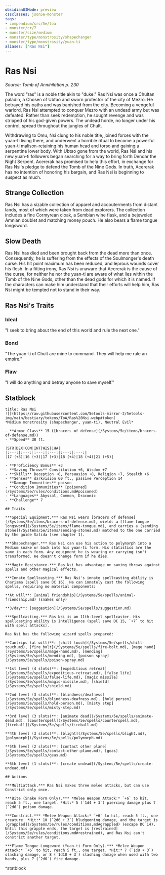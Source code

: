 ```yaml
---
obsidianUIMode: preview
cssclasses: json5e-monster
tags:
- compendium/src/5e/toa
- monster/cr/7
- monster/size/medium
- monster/type/monstrosity/shapechanger
- monster/type/monstrosity/yuan-ti
aliases: ["Ras Nsi"]
---
```

# Ras Nsi
*Source: Tomb of Annihilation p. 230*  

The word "ras" is a noble title akin to "duke." Ras Nsi was once a Chultan paladin, a Chosen of Ubtao and sworn protector of the city of Mezro. He betrayed his oaths and was banished from the city. Becoming a vengeful warlord, Ras Nsi attempted to conquer Mezro with an undead army but was defeated. Rather than seek redemption, he sought revenge and was stripped of his god-given powers. The undead horde, no longer under his control, spread throughout the jungles of Chult.

Withdrawing to Omu, Nsi clung to his noble title, joined forces with the yuan-ti living there, and underwent a horrible ritual to become a powerful yuan-ti malison-retaining his human head and torso and gaining a serpentine lower body. With Ubtao gone from the world, Ras Nsi and his new yuan-ti followers began searching for a way to bring forth Dendar the Night Serpent. Acererak has promised to help this effort, in exchange for Ras Nsi's pledge to defend the Tomb of the Nine Gods. In truth, Acererak has no intention of honoring his bargain, and Ras Nsi is beginning to suspect as much.

## Strange Collection

Ras Nsi has a sizable collection of apparel and accouterments from distant lands, most of which were taken from dead explorers. The collection includes a fine Cormyrean cloak, a Sembian wine flask, and a bejeweled Amnian doublet and matching money pouch. He also bears a flame tongue longsword.

## Slow Death

Ras Nsi has died and been brought back from the dead more than once. Consequently, he is suffering from the effects of the Soulmonger's death curse. His hit point maximum has been reduced, and leprous wounds cover his flesh. In a fitting irony, Ras Nsi is unaware that Acererak is the cause of the curse, for neither he nor the yuan-ti are aware of what lies within the Tomb of the Nine Gods, other than the dead gods for which it is named. If the characters can make him understand that their efforts will help him, Ras Nsi might be tempted not to stand in their way.

## Ras Nsi's Traits

### Ideal

"I seek to bring about the end of this world and rule the next one."

### Bond

"The yuan-ti of Chult are mine to command. They will help me rule an empire."

### Flaw

"I will do anything and betray anyone to save myself."

## Statblock

```ad-statblock
title: Ras Nsi
![](https://raw.githubusercontent.com/5etools-mirror-2/5etools-img/main/bestiary/tokens/ToA/Ras%20Nsi.webp#token)
*Medium monstrosity (shapechanger, yuan-ti), Neutral Evil*

- **Armor Class** 15 ([bracers of defense](/Systems/5e/items/bracers-of-defense.md))
- **Speed** 30 ft.

|STR|DEX|CON|INT|WIS|CHA|
|:---:|:---:|:---:|:---:|:---:|:---:|
|17 (+3)|16 (+3)|17 (+3)|18 (+4)|18 (+4)|21 (+5)|

- **Proficiency Bonus** +3
- **Saving Throws** Constitution +6, Wisdom +7
- **Skills** Deception +8, Persuasion +8, Religion +7, Stealth +6
- **Senses** darkvision 60 ft., passive Perception 14
- **Damage Immunities** poison
- **Condition Immunities** [poisoned](/Systems/5e/rules/conditions.md#poisoned)
- **Languages** Abyssal, Common, Draconic
- **Challenge** 7

## Traits

***Special Equipment.*** Ras Nsi wears [bracers of defense](/Systems/5e/items/bracers-of-defense.md), wields a [flame tongue longsword](/Systems/5e/items/flame-tongue.md), and carries a [sending stone](/Systems/5e/items/sending-stones.md) matched to the one carried by the guide Salida (see chapter 1).

***Shapechanger.*** Ras Nsi can use his action to polymorph into a Medium snake or back into his yuan-ti form. His statistics are the same in each form. Any equipment he is wearing or carrying isn't transformed. He doesn't change form if he dies.

***Magic Resistance.*** Ras Nsi has advantage on saving throws against spells and other magical effects.

***Innate Spellcasting.*** Ras Nsi's innate spellcasting ability is Charisma (spell save DC 16). He can innately cast the following spells, requiring no material components:

**At will**: [animal friendship](/Systems/5e/spells/animal-friendship.md) (snakes only)

**3/day**: [suggestion](/Systems/5e/spells/suggestion.md)

***Spellcasting.*** Ras Nsi is an 11th-level spellcaster. His spellcasting ability is Intelligence (spell save DC 15, `+7` to hit with spell attacks).

Ras Nsi has the following wizard spells prepared:

**Cantrips (at will)**: [chill touch](/Systems/5e/spells/chill-touch.md), [fire bolt](/Systems/5e/spells/fire-bolt.md), [mage hand](/Systems/5e/spells/mage-hand.md), [mending](/Systems/5e/spells/mending.md), [poison spray](/Systems/5e/spells/poison-spray.md)

**1st level (4 slots)**: [expeditious retreat](/Systems/5e/spells/expeditious-retreat.md), [false life](/Systems/5e/spells/false-life.md), [magic missile](/Systems/5e/spells/magic-missile.md), [shield](/Systems/5e/spells/shield.md)

**2nd level (3 slots)**: [blindness/deafness](/Systems/5e/spells/blindness-deafness.md), [hold person](/Systems/5e/spells/hold-person.md), [misty step](/Systems/5e/spells/misty-step.md)

**3rd level (3 slots)**: [animate dead](/Systems/5e/spells/animate-dead.md), [counterspell](/Systems/5e/spells/counterspell.md), [fireball](/Systems/5e/spells/fireball.md)

**4th level (3 slots)**: [blight](/Systems/5e/spells/blight.md), [polymorph](/Systems/5e/spells/polymorph.md)

**5th level (2 slots)**: [contact other plane](/Systems/5e/spells/contact-other-plane.md), [geas](/Systems/5e/spells/geas.md)

**6th level (1 slots)**: [create undead](/Systems/5e/spells/create-undead.md)

## Actions

***Multiattack.*** Ras Nsi makes three melee attacks, but can use Constrict only once.

***Bite (Snake Form Only).*** *Melee Weapon Attack:* `+6` to hit, reach 5 ft., one target. *Hit:* 5 (`1d4 + 3`) piercing damage plus 7 (`2d6`) poison damage.

***Constrict.*** *Melee Weapon Attack:* `+6` to hit, reach 5 ft., one creature. *Hit:* 10 (`2d6 + 3`) bludgeoning damage, and the target is [grappled](/Systems/5e/rules/conditions.md#grappled) (escape DC 14). Until this grapple ends, the target is [restrained](/Systems/5e/rules/conditions.md#restrained), and Ras Nsi can't constrict another target.

***Flame Tongue Longsword (Yuan-ti Form Only).*** *Melee Weapon Attack:* `+6` to hit, reach 5 ft., one target. *Hit:* 7 (`1d8 + 3`) slashing damage, or 8 (`1d10 + 3`) slashing damage when used with two hands, plus 7 (`2d6`) fire damage.
```
^statblock